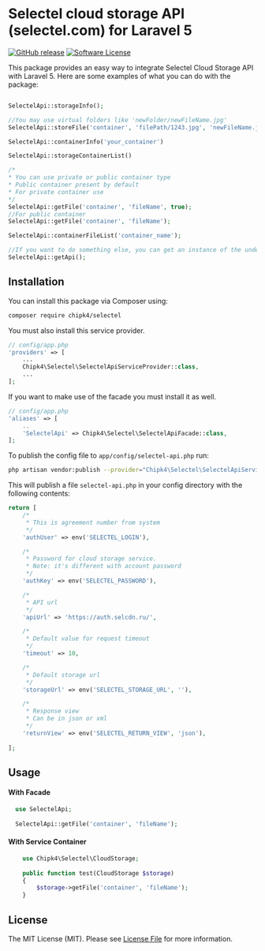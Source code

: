 # Selectel cloud storage API (selectel.com) for Laravel 5
[![GitHub release](https://img.shields.io/badge/release-v0.2--beta-blue.svg?style=flat-square)](https://github.com/chipk4/selectel-cloud-storage/releases)
[![Software License](https://img.shields.io/badge/license-MIT-brightgreen.svg?style=flat-square)](LICENSE.md)

This package provides an easy way to integrate Selectel Cloud Storage API with Laravel 5. Here are some examples of what you can do with the package:

```php

SelectelApi::storageInfo();

//You may use virtual folders like 'newFolder/newFileName.jpg'
SelectelApi::storeFile('container', 'filePath/1243.jpg', 'newFileName.jpg')

SelectelApi::containerInfo('your_container')

SelectelApi::storageContainerList()

/*
* You can use private or public container type
* Public container present by default
* For private container use 
*/
SelectelApi::getFile('container', 'fileName', true);
//For public container
SelectelApi::getFile('container', 'fileName');

SelectelApi::containerFileList('container_name');

//If you want to do something else, you can get an instance of the underlying API:
SelectelApi::getApi();
```

## Installation

You can install this package via Composer using:

```bash
composer require chipk4/selectel
```
You must also install this service provider.

```php
// config/app.php
'providers' => [
    ...
    Chipk4\Selectel\SelectelApiServiceProvider::class,
    ...
];
```
If you want to make use of the facade you must install it as well.

```php
// config/app.php
'aliases' => [
    ..
    'SelectelApi' => Chipk4\Selectel\SelectelApiFacade::class,
];
```

To publish the config file to `app/config/selectel-api.php` run:

```bash
php artisan vendor:publish --provider="Chipk4\Selectel\SelectelApiServiceProvider"
```

This will publish a file `selectel-api.php` in your config directory with the following contents:
```php
return [
    /*
     * This is agreement number from system
     */
    'authUser' => env('SELECTEL_LOGIN'),

    /*
     * Password for cloud storage service.
     * Note: it's different with account password
     */
    'authKey' => env('SELECTEL_PASSWORD'),

    /*
     * API url
     */
    'apiUrl' => 'https://auth.selcdn.ru/',

    /*
     * Default value for request timeout
     */
    'timeout' => 10,

    /*
     * Default storage url
     */
    'storageUrl' => env('SELECTEL_STORAGE_URL', ''),

    /*
     * Response view
     * Can be in json or xml
     */
    'returnView' => env('SELECTEL_RETURN_VIEW', 'json'),
    
];
```

## Usage
#### With Facade

```php
  use SelectelApi;
  
  SelectelApi::getFile('container', 'fileName');
```

#### With Service Container

```php
    use Chipk4\Selectel\CloudStorage;
    
    public function test(CloudStorage $storage) 
    {
        $storage->getFile('container', 'fileName');
    }
```
## License

The MIT License (MIT). Please see [License File](LICENSE.md) for more information.